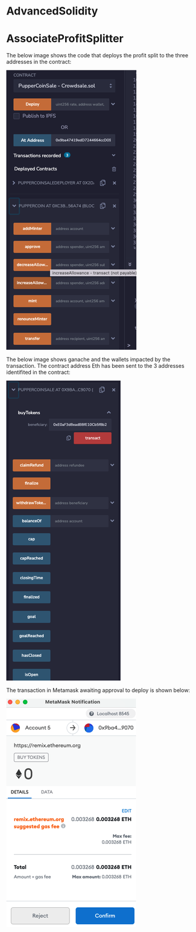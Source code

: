 # AdvancedSolidity

# AssociateProfitSplitter

The below image shows the code that deploys the profit split to the three addresses in the contract:

![image](https://github.com/tymurrayco/AdvancedSolidity/blob/main/Screen%20Shot%202021-10-02%20at%206.57.46%20AM.png)

The below image shows ganache and the wallets impacted by the transaction. The contract address Eth has been sent to the 3 addresses identifited in the contract:

![image](https://github.com/tymurrayco/AdvancedSolidity/blob/main/Screen%20Shot%202021-10-02%20at%206.58.00%20AM.png)

The transaction in Metamask awaiting approval to deploy is shown below:

![image](https://github.com/tymurrayco/AdvancedSolidity/blob/main/Screen%20Shot%202021-10-02%20at%206.57.07%20AM%202.png)



